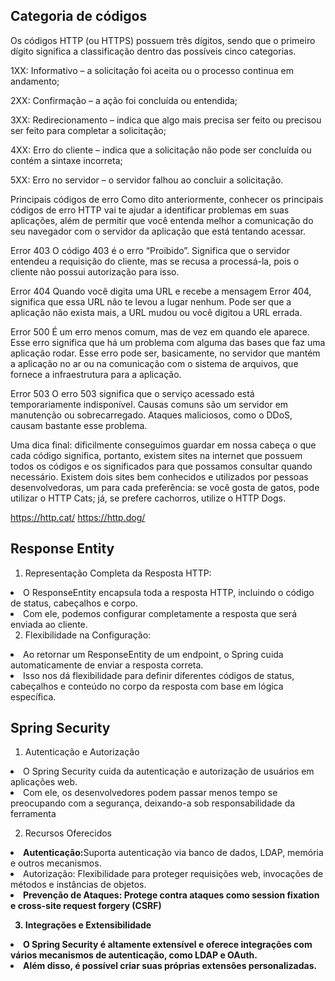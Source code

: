 ## Categoria de códigos
Os códigos HTTP (ou HTTPS) possuem três dígitos, sendo que o primeiro dígito significa a classificação dentro das possíveis cinco categorias.

1XX: Informativo – a solicitação foi aceita ou o processo continua em andamento;

2XX: Confirmação – a ação foi concluída ou entendida;

3XX: Redirecionamento – indica que algo mais precisa ser feito ou precisou ser feito para completar a solicitação;

4XX: Erro do cliente – indica que a solicitação não pode ser concluída ou contém a sintaxe incorreta;

5XX: Erro no servidor – o servidor falhou ao concluir a solicitação.

Principais códigos de erro
Como dito anteriormente, conhecer os principais códigos de erro HTTP vai te ajudar a identificar problemas em suas aplicações, além de permitir que você entenda melhor a comunicação do seu navegador com o servidor da aplicação que está tentando acessar.

Error 403
O código 403 é o erro “Proibido”. Significa que o servidor entendeu a requisição do cliente, mas se recusa a processá-la, pois o cliente não possui autorização para isso.

Error 404
Quando você digita uma URL e recebe a mensagem Error 404, significa que essa URL não te levou a lugar nenhum. Pode ser que a aplicação não exista mais, a URL mudou ou você digitou a URL errada.

Error 500
É um erro menos comum, mas de vez em quando ele aparece. Esse erro significa que há um problema com alguma das bases que faz uma aplicação rodar. Esse erro pode ser, basicamente, no servidor que mantém a aplicação no ar ou na comunicação com o sistema de arquivos, que fornece a infraestrutura para a aplicação.

Error 503
O erro 503 significa que o serviço acessado está temporariamente indisponível. Causas comuns são um servidor em manutenção ou sobrecarregado. Ataques maliciosos, como o DDoS, causam bastante esse problema.

Uma dica final: dificilmente conseguimos guardar em nossa cabeça o que cada código significa, portanto, existem sites na internet que possuem todos os códigos e os significados para que possamos consultar quando necessário. Existem dois sites bem conhecidos e utilizados por pessoas desenvolvedoras, um para cada preferência: se você gosta de gatos, pode utilizar o HTTP Cats; já, se prefere cachorros, utilize o HTTP Dogs.

https://http.cat/
https://http.dog/

## Response Entity

1.  Representação Completa da Resposta HTTP:

<li> O ResponseEntity encapsula toda a resposta HTTP, incluindo o código de status, cabeçalhos e corpo.
<li> Com ele, podemos configurar completamente a resposta que será enviada ao cliente.

2. Flexibilidade na Configuração:

<li> Ao retornar um ResponseEntity de um endpoint, o Spring cuida automaticamente de enviar a resposta correta.
<li> Isso nos dá flexibilidade para definir diferentes códigos de status, cabeçalhos e conteúdo no corpo da resposta com base em lógica específica.

## Spring Security

1. Autenticação e Autorização
<li> O Spring Security cuida da autenticação e autorização de usuários em aplicações web.</li>
<li> Com ele, os desenvolvedores podem passar menos tempo se preocupando com a segurança, deixando-a sob responsabilidade da ferramenta</li>

2. Recursos Oferecidos
<li> <b>Autenticação:</b>Suporta autenticação via banco de dados, LDAP, memória e outros mecanismos.</li>
<li> Autorização: Flexibilidade para proteger requisições web, invocações de métodos e instâncias de objetos.</li>
<li> <b>Prevenção de Ataques:<b> Protege contra ataques como session fixation e cross-site request forgery (CSRF)</li>

3. Integrações e Extensibilidade
<li> <b>O Spring Security</b> é altamente extensível e oferece integrações com vários mecanismos de autenticação, como LDAP e OAuth.</li>
<li>Além disso, é possível criar suas próprias extensões personalizadas.</li>